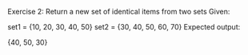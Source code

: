 Exercise 2: Return a new set of identical items from two sets
Given:

set1 = {10, 20, 30, 40, 50}
set2 = {30, 40, 50, 60, 70}
Expected output:

{40, 50, 30}
